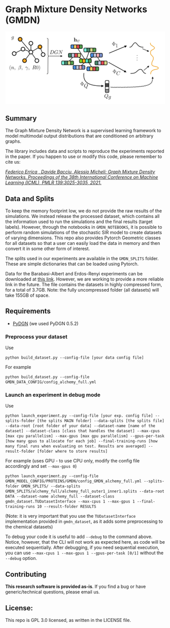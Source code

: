 # Graph Mixture Density Networks (GMDN)
![](https://github.com/diningphil/graph-mixture-density-networks/raw/main/images/gmdn.png)

## Summary
The Graph Mixture Density Network is a supervised learning framework to model multimodal output distributions that are conditioned on arbitrary graphs.

The library includes data and scripts to reproduce the experiments reported in the paper. If you happen to use or modify this code, please remember to cite us:

[*Federico Errica , Davide Bacciu, Alessio Micheli: Graph Mixture Density Networks. Proceedings of the 38th International Conference on Machine Learning (ICML), PMLR 139:3025-3035, 2021.*](https://arxiv.org/abs/2012.03085)

## Data and Splits
To keep the memory footprint low, we do not provide the raw results of the simulations. We instead release the processed dataset, which contains all the information used to run the simulations and the final results (target labels). However, through the notebooks in `GMDN_NOTEBOOKS`, it is possible to perform random simulations of the stochastic SIR model to create datasets of varying dimensions. This repo also provides Pytorch Geometric classes for all datasets
so that a user can easily load the data in memory and then convert it in some other form of interest.

The splits used in our experiments are available in the `GMDN_SPLITS` folder. These are simple dictionaries that can be loaded using Pytorch.

Data for the Barabasi-Albert and Erdos-Renyi experiments can be downloaded at [this link](https://www.dropbox.com/sh/cv6blu0w3pqevxq/AAAJFC2wpLuDVfe75qAoD7hga?dl=0). However, we are working to provide a more reliable link in the future.
The file contains the datasets in highly compressed form, for a total of 3.7GB. Note: the fully uncompressed folder (all datasets) will take 155GB of space.

## Requirements

- [PyDGN](https://github.com/diningphil/PyDGN)  (we used PyDGN 0.5.2)

### Preprocess your dataset
Use

    python build_dataset.py --config-file [your data config file]

For example

    python build_dataset.py --config-file GMDN_DATA_CONFIG/config_alchemy_full.yml

### Launch an experiment in debug mode
Use
      
    python launch_experiment.py --config-file [your exp. config file] --splits-folder [the splits MAIN folder] --data-splits [the splits file] --data-root [root folder of your data] --dataset-name [name of the dataset] --dataset-class [class that handles the dataset] --max-cpus [max cpu parallelism] --max-gpus [max gpu parallelism] --gpus-per-task [how many gpus to allocate for each job] --final-training-runs [how many final runs when evaluating on test. Results are averaged] --result-folder [folder where to store results]

For example (uses GPU - to use CPU only, modify the config file accordingly and set `--max-gpus 0`)

    python launch_experiment.py --config-file GMDN_MODEL_CONFIG/PROTEINS/GMDN/config_GMDN_alchemy_full.yml --splits-folder GMDN_SPLITS/ --data-splits GMDN_SPLITS/alchemy_full/alchemy_full_outer1_inner1.splits --data-root DATA --dataset-name alchemy_full --dataset-class gmdn_dataset.TUDatasetInterface --max-cpus 1 --max-gpus 1 --final-training-runs 10 --result-folder RESULTS

(Note: it is very important that you use the `TUDatasetInterface` implementation provided in `gmdn_dataset`, as it adds some preprocessing to the chemical datasets)

To debug your code it is useful to add `--debug` to the command above. Notice, however, that the CLI will not work as expected here, as code will be executed sequentially. After debugging, if you need sequential execution, you can use `--max-cpus 1 --max-gpus 1 --gpus-per-task [0/1]` without the `--debug` option.

## Contributing
**This research software is provided as-is**.
If you find a bug or have generic/technical questions, please email us.

## License:
This repo is GPL 3.0 licensed, as written in the LICENSE file.
